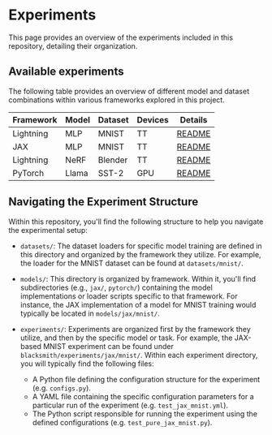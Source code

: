 # Experiments

This page provides an overview of the experiments included in this repository, detailing their organization.

## Available experiments

The following table provides an overview of different model and dataset combinations within various frameworks explored in this project.

| Framework | Model | Dataset | Devices | Details |
| --- | --- | --- | --- | --- |
| Lightning | MLP | MNIST | TT | [README](https://github.com/tenstorrent/tt-blacksmith/tree/main/blacksmith/experiments/lightning/mnist/README.md) |
| JAX | MLP | MNIST | TT | [README](https://github.com/tenstorrent/tt-blacksmith/tree/main/blacksmith/experiments/jax/mnist) |
| Lightning | NeRF | Blender | TT | [README](https://github.com/tenstorrent/tt-blacksmith/blob/main/blacksmith/experiments/lightning/nerf/README.md) |
| PyTorch | Llama | SST-2 | GPU | [README](https://github.com/tenstorrent/tt-blacksmith/blob/main/blacksmith/experiments/torch/llama/README.md) |

## Navigating the Experiment Structure
Within this repository, you'll find the following structure to help you navigate the experimental setup:

- `datasets/`: The dataset loaders for specific model training are defined in this directory and organized by the framework they utilize. For example, the loader for the MNIST dataset can be found at `datasets/mnist/`.
- `models/`: This directory is organized by framework. Within it, you'll find subdirectories (e.g., `jax/`, `pytorch/`) containing the model implementations or loader scripts specific to that framework. For instance, the JAX implementation of a model for MNIST training would typically be located in `models/jax/mnist/`.
- `experiments/`: Experiments are organized first by the framework they utilize, and then by the specific model or task. For example, the JAX-based MNIST experiment can be found under `blacksmith/experiments/jax/mnist/`. Within each experiment directory, you will typically find the following files:

    - A Python file defining the configuration structure for the experiment (e.g. `configs.py`).
    - A YAML file containing the specific configuration parameters for a particular run of the experiment (e.g. `test_jax_mnist.yml`).
    - The Python script responsible for running the experiment using the defined configurations (e.g. `test_pure_jax_mnist.py`).
